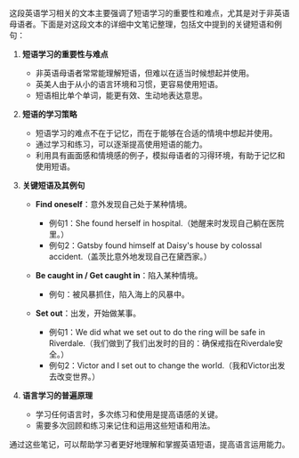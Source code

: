 这段英语学习相关的文本主要强调了短语学习的重要性和难点，尤其是对于非英语母语者。下面是对这段文本的详细中文笔记整理，包括文中提到的关键短语和例句：

1. **短语学习的重要性与难点**
   - 非英语母语者常常能理解短语，但难以在适当时候想起并使用。
   - 英美人由于从小的语言环境和习惯，更容易使用短语。
   - 短语相比单个单词，能更有效、生动地表达意思。

2. **短语的学习策略**
   - 短语学习的难点不在于记忆，而在于能够在合适的情境中想起并使用。
   - 通过学习和练习，可以逐渐提高使用短语的能力。
   - 利用具有画面感和情境感的例子，模拟母语者的习得环境，有助于记忆和使用短语。

3. **关键短语及其例句**
   - **Find oneself**：意外发现自己处于某种情境。
     - 例句1：She found herself in hospital.（她醒来时发现自己躺在医院里。）
     - 例句2：Gatsby found himself at Daisy's house by colossal accident.（盖茨比意外地发现自己在黛西家。）

   - **Be caught in / Get caught in**：陷入某种情境。
     - 例句：被风暴抓住，陷入海上的风暴中。

   - **Set out**：出发，开始做某事。
     - 例句1：We did what we set out to do the ring will be safe in Riverdale.（我们做到了我们出发时的目的：确保戒指在Riverdale安全。）
     - 例句2：Victor and I set out to change the world.（我和Victor出发去改变世界。）

4. **语言学习的普遍原理**
   - 学习任何语言时，多次练习和使用是提高语感的关键。
   - 需要多次回顾和练习来记住和运用这些短语和用法。

通过这些笔记，可以帮助学习者更好地理解和掌握英语短语，提高语言运用能力。